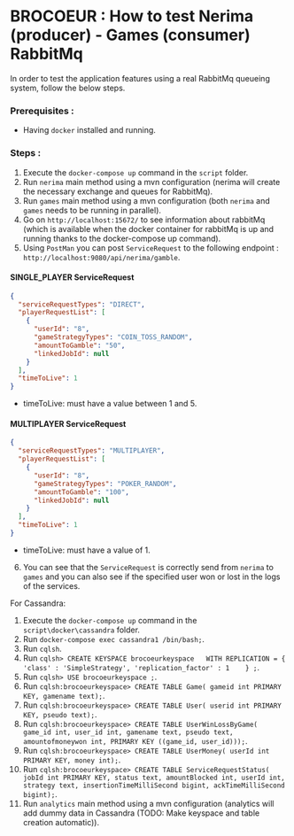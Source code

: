 # BROCOEUR : How to test Nerima (producer) - Games (consumer) RabbitMq

In order to test the application features using a real RabbitMq queueing system, follow the below steps.
### Prerequisites :
- Having `docker` installed and running.


### Steps :
1) Execute the `docker-compose up` command in the `script` folder.
2) Run `nerima` main method using a mvn configuration (nerima will create the necessary exchange and queues for RabbitMq).
3) Run `games` main method using a mvn configuration (both `nerima` and `games` needs to be running in parallel).
4) Go on `http://localhost:15672/` to see information about rabbitMq (which is available when the docker container for rabbitMq is up and running thanks to the docker-compose up command).
5) Using `PostMan` you can post `ServiceRequest` to the following endpoint : `http://localhost:9080/api/nerima/gamble`.

#### SINGLE_PLAYER ServiceRequest
```json
{
  "serviceRequestTypes": "DIRECT",
  "playerRequestList": [
    {
      "userId": "8",
      "gameStrategyTypes": "COIN_TOSS_RANDOM",
      "amountToGamble": "50",
      "linkedJobId": null
    }
  ],
  "timeToLive": 1
}
```
- timeToLive: must have a value between 1 and 5.
#### MULTIPLAYER ServiceRequest
```json
{
  "serviceRequestTypes": "MULTIPLAYER",
  "playerRequestList": [
    {
      "userId": "8",
      "gameStrategyTypes": "POKER_RANDOM",
      "amountToGamble": "100",
      "linkedJobId": null
    }
  ],
  "timeToLive": 1
}
```
- timeToLive: must have a value of 1.

6) You can see that the `ServiceRequest` is correctly send from `nerima` to `games` and you can also see if the specified user won or lost in the logs of the services.



For Cassandra:
1) Execute the `docker-compose up` command in the `script\docker\cassandra` folder.
2) Run `docker-compose exec cassandra1 /bin/bash;`.
3) Run `cqlsh`.
4) Run `cqlsh> CREATE KEYSPACE brocoeurkeyspace   WITH REPLICATION = {     'class' : 'SimpleStrategy', 'replication_factor' : 1    } ;`.
5) Run `cqlsh> USE brocoeurkeyspace ;`.
6) Run `cqlsh:brocoeurkeyspace> CREATE TABLE Game( gameid int PRIMARY KEY, gamename text);`.
7) Run `cqlsh:brocoeurkeyspace> CREATE TABLE User( userid int PRIMARY KEY, pseudo text);`.
8) Run `cqlsh:brocoeurkeyspace> CREATE TABLE UserWinLossByGame( game_id int, user_id int, gamename text, pseudo text, amountofmoneywon int, PRIMARY KEY ((game_id, user_id)));`.
8) Run `cqlsh:brocoeurkeyspace> CREATE TABLE UserMoney( userId int PRIMARY KEY, money int);`.
8) Run `cqlsh:brocoeurkeyspace> CREATE TABLE ServiceRequestStatus( jobId int PRIMARY KEY, status text, amountBlocked int, userId int, strategy text, insertionTimeMilliSecond bigint, ackTimeMilliSecond bigint);`.
9) Run `analytics` main method using a mvn configuration (analytics will add dummy data in Cassandra (TODO: Make keyspace and table creation automatic)).
